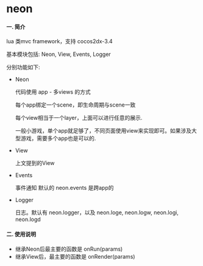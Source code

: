 neon
====

#### 一. 简介

lua 类mvc framework，支持 cocos2dx-3.4

基本模块包括: Neon, View, Events, Logger

分别功能如下:

* Neon

    代码使用 app - 多views 的方式

    每个app绑定一个scene，即生命周期与scene一致

    每个view相当于一个layer，上面可以进行任意的展示.

    一般小游戏，单个app就足够了，不同页面使用view来实现即可。如果涉及大型游戏，需要多个app也是可以的.

* View
    
    上文提到的View

* Events

    事件通知
    默认的 neon.events 是跨app的

* Logger

    日志。默认有 neon.logger，以及 neon.loge, neon.logw, neon.logi, neon.logd

#### 二. 使用说明

* 继承Neon后最主要的函数是 onRun(params)
* 继承View后，最主要的函数是 onRender(params)
